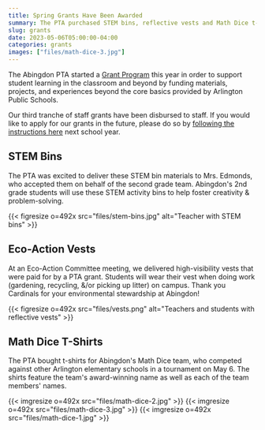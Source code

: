 ```yaml
--- 
title: Spring Grants Have Been Awarded
summary: The PTA purchased STEM bins, reflective vests and Math Dice t-shirts for Abingdon students.
slug: grants
date: 2023-05-06T05:00:00-04:00
categories: grants
images: ["files/math-dice-3.jpg"]
---
```


The Abingdon PTA started a [Grant Program](/grants) this year in order to support student learning in the classroom and beyond by funding materials, projects, and experiences beyond the core basics provided by Arlington Public Schools.

Our third tranche of staff grants have been disbursed to staff. If you would like to apply for our grants in the future, please do so by [following the instructions here](/grants) next school year.

## STEM Bins

The PTA was excited to deliver these STEM bin materials to Mrs. Edmonds, who accepted them on behalf of the second grade team. Abingdon's 2nd grade students will use these STEM activity bins to help foster creativity & problem-solving.

{{< figresize o=492x src="files/stem-bins.jpg" alt="Teacher with STEM bins" >}}

## Eco-Action Vests

At an Eco-Action Committee meeting, we delivered high-visibility vests that were paid for by a PTA grant. Students will wear their vest when doing work (gardening, recycling, &/or picking up litter) on campus. Thank you Cardinals for your environmental stewardship at Abingdon!

{{< figresize o=492x src="files/vests.png" alt="Teachers and students with reflective vests" >}}

## Math Dice T-Shirts

The PTA bought t-shirts for Abingdon's Math Dice team, who competed against other Arlington elementary schools in a tournament on May 6. The shirts feature the team's award-winning name as well as each of the team members' names.

{{< imgresize o=492x src="files/math-dice-2.jpg" >}}
{{< imgresize o=492x src="files/math-dice-3.jpg" >}}
{{< imgresize o=492x src="files/math-dice-1.jpg" >}}